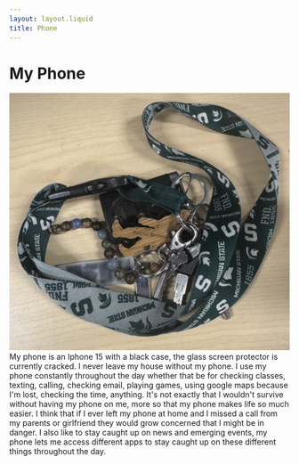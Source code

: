 ```yaml
---
layout: layout.liquid
title: Phone
---
```


# My **Phone**
<img class="about" alt="keys" src="/images/keys.jpeg" width="700" />
My phone is an Iphone 15 with a black case, the glass screen protector is currently cracked.
I never leave my house without my phone. I use my phone constantly throughout the day whether that be for checking classes, texting, calling, checking email, playing games, using google maps because I'm lost, checking the time, anything. It's not exactly that I wouldn't survive without having my phone on me, more so that my phone makes life so much easier. I think that if I ever left my phone at home and I missed a call from my parents or girlfriend they would grow concerned that I might be in danger. I also like to stay caught up on news and emerging events, my phone lets me access different apps to stay caught up on these different things throughout the day.